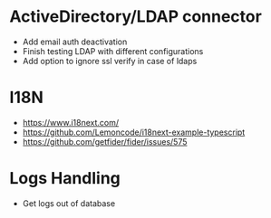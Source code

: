 # ActiveDirectory/LDAP connector
* Add email auth deactivation
* Finish testing LDAP with different configurations
* Add option to ignore ssl verify in case of ldaps

# I18N
* https://www.i18next.com/
* https://github.com/Lemoncode/i18next-example-typescript
* https://github.com/getfider/fider/issues/575

# Logs Handling
* Get logs out of database
